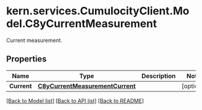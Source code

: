 # kern.services.CumulocityClient.Model.C8yCurrentMeasurement
Current measurement.

## Properties

Name | Type | Description | Notes
------------ | ------------- | ------------- | -------------
**Current** | [**C8yCurrentMeasurementCurrent**](C8yCurrentMeasurementCurrent.md) |  | [optional] 

[[Back to Model list]](../README.md#documentation-for-models) [[Back to API list]](../README.md#documentation-for-api-endpoints) [[Back to README]](../README.md)

